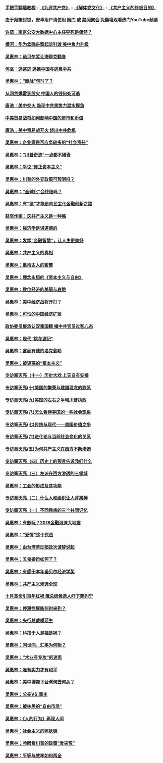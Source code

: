 #### [手把手翻墙教程](https://github.com/gfw-breaker/guides/wiki) -  [《九评共产党》](https://github.com/gfw-breaker/9ping.md?t=05230337) - [《解体党文化》](https://github.com/gfw-breaker/jtdwh.md?t=05230337) - [《共产主义的终极目的》](https://github.com/gfw-breaker/gczydzjmd.md?t=05230337)

#### 由于频繁封锁，安卓用户请使用 [网门](https://github.com/gfw-breaker/bn-android/blob/master/ogate.md?t=05230337) 或 [禁闻聚合](https://github.com/gfw-breaker/bn-android) 免翻墙观看热门YouTube频道 

#### [许茹：南京公安大数据中心主任猝死是偶然？](../pages/nsc423/n11064744.md?t=05230337) 

#### [横河：华为孟晚舟案起诉引渡 美中角力升级](../pages/nsc423/n11027230.md?t=05230337) 

#### [吴惠林：诺贝尔奖让海耶克翻身](../pages/nsc423/n10890049.md?t=05230337) 

#### [何坚：逃逃逃 逃离中国与逃离中共](../pages/nsc423/n10592891.md?t=05230337) 

#### [吴惠林：“商战”何时了？](../pages/nsc423/n10573558.md?t=05230337) 

#### [从网贷爆雷到股灾 中国人的钱何处可逃](../pages/nsc423/n10572800.md?t=05230337) 

#### [唐浩：美中交火 隐现中共黑势力混水摸鱼](../pages/nsc423/n10544040.md?t=05230337) 

#### [中美贸易战将如何影响中国的房市和币值](../pages/nsc423/n10543697.md?t=05230337) 

#### [唐浩：美中贸易战开火 烧出中共危机](../pages/nsc423/n10540126.md?t=05230337) 

#### [吴惠林：企业家是否应负较多的“社会责任”](../pages/nsc423/n10535022.md?t=05230337) 

#### [吴惠林：“川普奇迹”一点都不稀奇](../pages/nsc423/n10512808.md?t=05230337) 

#### [吴惠林：平议“修正资本主义”](../pages/nsc423/n10495724.md?t=05230337) 

#### [吴惠林：川普的外交政策可预测吗？](../pages/nsc423/n10462387.md?t=05230337) 

#### [吴惠林：“全球化”会终结吗？](../pages/nsc423/n10452838.md?t=05230337) 

#### [吴惠林：有“德”才能走向民主化金融创新之路](../pages/nsc423/n10432292.md?t=05230337) 

#### [获奖作家：这共产主义是一种癌](../pages/nsc423/n10431541.md?t=05230337) 

#### [吴惠林：经济学是讲道德的](../pages/nsc423/n10398014.md?t=05230337) 

#### [吴惠林：发挥“金融智慧”，让人生更美好](../pages/nsc423/n10375019.md?t=05230337) 

#### [吴惠林：共产主义的真相](../pages/nsc423/n10351394.md?t=05230337) 

#### [吴惠林：重拾古人的智慧](../pages/nsc423/n10337691.md?t=05230337) 

#### [吴惠林：理念永恒的《资本主义与自由》](../pages/nsc423/n10316274.md?t=05230337) 

#### [吴惠林：数位经济的美丽与哀愁](../pages/nsc423/n10292946.md?t=05230337) 

#### [吴惠林：美中经济战将开打？](../pages/nsc423/n10258825.md?t=05230337) 

#### [吴惠林：可怕的中国经济扩张](../pages/nsc423/n10219147.md?t=05230337) 

#### [政协委员提承认双重国籍 揭中共官员过客心态](../pages/nsc423/n10208809.md?t=05230337) 

#### [吴惠林：现代“桃花源记”](../pages/nsc423/n10185234.md?t=05230337) 

#### [吴惠林：富而有德的洛克斐勒](../pages/nsc423/n10142264.md?t=05230337) 

#### [吴惠林：被诬蔑的“资本主义”](../pages/nsc423/n10124816.md?t=05230337) 

#### [专访章天亮（十一）历史大戏 上天自有安排](../pages/nsc423/n10094905.md?t=05230337) 

#### [专访章天亮(十)美国的繁荣与建国理念的联系](../pages/nsc423/n10094899.md?t=05230337) 

#### [专访章天亮(九)美国的左右之争和川普执政](../pages/nsc423/n10094889.md?t=05230337) 

#### [专访章天亮(八)怎么看待美国的一些社会现象](../pages/nsc423/n10094857.md?t=05230337) 

#### [专访章天亮(七)传统与现代——美国价值之争](../pages/nsc423/n10093140.md?t=05230337) 

#### [专访章天亮(六)进化论与当前社会变化的关系](../pages/nsc423/n10092036.md?t=05230337) 

#### [专访章天亮(五)为何共产主义在西方不断渗透](../pages/nsc423/n10083620.md?t=05230337) 

#### [专访章天亮（四）历史上的预言告诉我们什么](../pages/nsc423/n10083606.md?t=05230337) 

#### [专访章天亮（三）左派在西方渗透的三领域](../pages/nsc423/n10081115.md?t=05230337) 

#### [吴惠林：工会的形成及其功能](../pages/nsc423/n10080633.md?t=05230337) 

#### [专访章天亮（二）什么人和组织让人背离神](../pages/nsc423/n10076637.md?t=05230337) 

#### [专访章天亮（一）不同民族的三个共同记忆](../pages/nsc423/n10074188.md?t=05230337) 

#### [吴惠林：有影呒？2018金融泡沫大地震](../pages/nsc423/n10040534.md?t=05230337) 

#### [吴惠林：“爱情”这个东西](../pages/nsc423/n10019423.md?t=05230337) 

#### [吴惠林：由台湾劳动部政次请辞说起](../pages/nsc423/n9979679.md?t=05230337) 

#### [吴惠林：五鬼搬运如何了？](../pages/nsc423/n9925338.md?t=05230337) 

#### [吴惠林：有感于本年诺贝尔经济学奖](../pages/nsc423/n9871883.md?t=05230337) 

#### [吴惠林：共产主义渗透全球](../pages/nsc423/n9812748.md?t=05230337) 

#### [十月革命引百年红祸 俄总统候选人吁下葬列宁](../pages/nsc423/n9810182.md?t=05230337) 

#### [吴惠林：停滞性膨胀何时来到？](../pages/nsc423/n9764136.md?t=05230337) 

#### [吴惠林：央行总裁模范生](../pages/nsc423/n9728134.md?t=05230337) 

#### [吴惠林：科技于人是福是祸？](../pages/nsc423/n9672982.md?t=05230337) 

#### [吴惠林：问世间，汇率为何物？](../pages/nsc423/n9621788.md?t=05230337) 

#### [吴惠林：“术业有专攻”的迷思](../pages/nsc423/n9580363.md?t=05230337) 

#### [吴惠林：唯有实力才有和平](../pages/nsc423/n9529599.md?t=05230337) 

#### [吴惠林：美中博奕下台湾何去何从？](../pages/nsc423/n9483598.md?t=05230337) 

#### [吴惠林：公亲VS.事主](../pages/nsc423/n9425637.md?t=05230337) 

#### [吴惠林：被抹黑的“自由市场”](../pages/nsc423/n9351545.md?t=05230337) 

#### [吴惠林：《人的行为》再现人间](../pages/nsc423/n9296339.md?t=05230337) 

#### [吴惠林：社会主义的照妖镜](../pages/nsc423/n9243460.md?t=05230337) 

#### [吴惠林：冷眼看川普的政策“发夹弯”](../pages/nsc423/n9120684.md?t=05230337) 

#### [吴惠林：平等与效率如何两全](../pages/nsc423/n9075430.md?t=05230337) 

